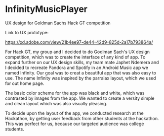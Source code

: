 # InfinityMusicPlayer
UX design for Goldman Sachs Hack GT competition

Link to UX prototype:

https://xd.adobe.com/view/21b4ee97-de44-42d9-825d-2a17b793864a/

For Hack GT, my group and I decided to do Godlman Sach's UX design competition, which was to create the interface of any kind of app. To expand further on our UX design skills, my team mate Japhet Ndemera and I decided to recreate Pandora and Spotify in an Android Music app we named Infinity. Our goal was to creat a beautiful app that was also easy to use. The name Infinity was inspired by the parralax layout, which we used for out home page.

The basic color scheme for the app was black and white, which was contrasted by images from the app. We wanted to create a versity simple and clean layout which was also visually pleasing.

To decide upon the layout of the app, we conducted research at the Hackathon, by getting user feedback from other students at the hackathon. This was perfect for us, because our targeted audience was college students.
